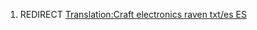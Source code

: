 1.  REDIRECT [Translation:Craft electronics raven txt/es
    ES](Translation:Craft_electronics_raven_txt/es_ES "wikilink")